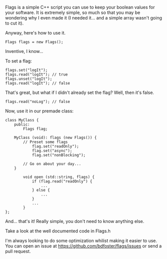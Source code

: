 Flags is a simple C++ script you can use to keep your boolean values for
your software. It is extremely simple, so much so that you may be
wondering why I even made it (I needed it... and a simple array wasn't
going to cut it).

Anyway, here's how to use it.

```
Flags flags = new Flags();
```

Inventive, I know...

To set a flag:
```
flags.set("logIt");
flags.read("logIt"); // true
flags.unset("logIt");
flags.read("logIt"); // false
```
That's great, but what if I didn't already set the flag?
Well, then it's false.
```
flags.read("noLog"); // false
```

Now, use it in our premade class:
```
class MyClass {
    public:
        Flags flag;

	MyClass (void): flags (new Flags()) {
	    // Preset some flags
            flag.set("readOnly");
            flag.set("async");
            flag.set("nonBlocking");

	    // Go on about your day...
	}

        void open (std::string, flags) {
            if (flag.read("readOnly") {
                ...
            } else {
                ...
            }
            ...
        }
};
```
And... that's it! Really simple, you don't need to know anything else.

Take a look at the well documented code in Flags.h

I'm always looking to do some optimization whilist making it easier to
use. You can open an issue at https://github.com/bdfoster/flags/issues
or send a pull request.
